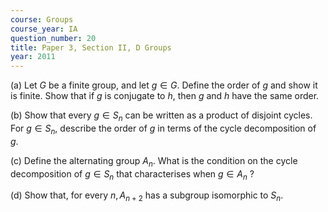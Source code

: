 ```yaml
---
course: Groups
course_year: IA
question_number: 20
title: Paper 3, Section II, D Groups
year: 2011
---
```




(a) Let $G$ be a finite group, and let $g \in G$. Define the order of $g$ and show it is finite. Show that if $g$ is conjugate to $h$, then $g$ and $h$ have the same order.

(b) Show that every $g \in S_{n}$ can be written as a product of disjoint cycles. For $g \in S_{n}$, describe the order of $g$ in terms of the cycle decomposition of $g$.

(c) Define the alternating group $A_{n}$. What is the condition on the cycle decomposition of $g \in S_{n}$ that characterises when $g \in A_{n}$ ?

(d) Show that, for every $n, A_{n+2}$ has a subgroup isomorphic to $S_{n}$.